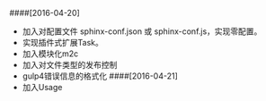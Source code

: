 ####[2016-04-20]
- 加入对配置文件 sphinx-conf.json 或 sphinx-conf.js，实现零配置。
- 实现插件式扩展Task。
- 加入模块化m2c
- 加入对文件类型的发布控制
- gulp4错误信息的格式化
####[2016-04-21]
- 加入Usage


